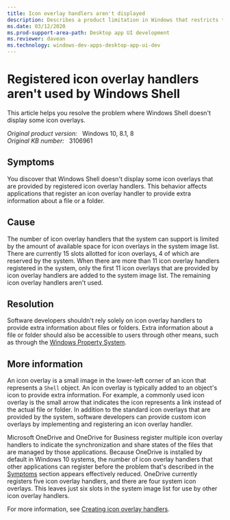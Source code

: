 ```yaml
---
title: Icon overlay handlers aren't displayed
description: Describes a product limitation in Windows that restricts the number of icon overlays, which means that some registered icon overlays aren't displayed as expected.
ms.date: 03/12/2020
ms.prod-support-area-path: Desktop app UI development
ms.reviewer: davean
ms.technology: windows-dev-apps-desktop-app-ui-dev
---
```

# Registered icon overlay handlers aren't used by Windows Shell

This article helps you resolve the problem where Windows Shell doesn't display some icon overlays.

_Original product version:_ &nbsp; Windows 10, 8.1, 8  
_Original KB number:_ &nbsp; 3106961

## Symptoms

You discover that Windows Shell doesn't display some icon overlays that are provided by registered icon overlay handlers. This behavior affects applications that register an icon overlay handler to provide extra information about a file or a folder.

## Cause

The number of icon overlay handlers that the system can support is limited by the amount of available space for icon overlays in the system image list. There are currently 15 slots allotted for icon overlays, 4 of which are reserved by the system. When there are more than 11 icon overlay handlers registered in the system, only the first 11 icon overlays that are provided by icon overlay handlers are added to the system image list. The remaining icon overlay handlers aren't used.

## Resolution

Software developers shouldn't rely solely on icon overlay handlers to provide extra information about files or folders. Extra information about a file or folder should also be accessible to users through other means, such as through the [Windows Property System](/windows/win32/properties/windows-properties-system).

## More information

An icon overlay is a small image in the lower-left corner of an icon that represents a `Shell` object. An icon overlay is typically added to an object's icon to provide extra information. For example, a commonly used icon overlay is the small arrow that indicates the icon represents a link instead of the actual file or folder. In addition to the standard icon overlays that are provided by the system, software developers can provide custom icon overlays by implementing and registering an icon overlay handler.

Microsoft OneDrive and OneDrive for Business register multiple icon overlay handlers to indicate the synchronization and share states of the files that are managed by those applications. Because OneDrive is installed by default in Windows 10 systems, the number of icon overlay handlers that other applications can register before the problem that's described in the [Symptoms](#symptoms) section appears effectively reduced. OneDrive currently registers five icon overlay handlers, and there are four system icon overlays. This leaves just six slots in the system image list for use by other icon overlay handlers.

For more information, see [Creating icon overlay handlers](/previous-versions/cc144123(v=vs.85)).
